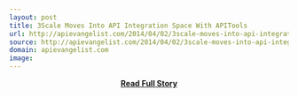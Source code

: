 ```yaml
---
layout: post
title: 3Scale Moves Into API Integration Space With APITools
url: http://apievangelist.com/2014/04/02/3scale-moves-into-api-integration-space-with-apitools/
source: http://apievangelist.com/2014/04/02/3scale-moves-into-api-integration-space-with-apitools/
domain: apievangelist.com
image: 
---
```


<p></p>
<center><p><a href="http://apievangelist.com/2014/04/02/3scale-moves-into-api-integration-space-with-apitools/" style='padding:25px; font-sze:18px; font-weight: bold;'>Read Full Story</a></p></center>
